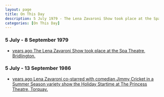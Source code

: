 ```yaml
---
layout: page
title: On This Day
description: 5 July 1979 - The Lena Zavaroni Show took place at the Spa Theatre, Bridlington. 5 July 1986 - Lena Zavaroni co-starred with comedian Jimmy Cricket in a Summer Season variety show the Holiday Startime at The Princess Theatre, Torquay.
categories: [On This Day]
---
```


### 5 July - 8 September 1979
* [<span id="age1"></span> years ago The Lena Zavaroni Show took place at the Spa Theatre, Bridlington.](/theatre/the%20lena%20zavaroni%20show/1979/07/05/the-lena-zavaroni-show.html)

### 5 July - 13 September 1986
* [<span id="age2"></span> years ago Lena Zavaroni co-starred with comedian Jimmy Cricket in a Summer Season variety show the Holiday Startime at The Princess Theatre, Torquay.](/theatre/1986/07/05/holiday-startime.html)

<!-- Script for calculating number of years ago -->
<script>
var dob = '19790705';
var year = Number(dob.substr(0, 4));
var month = Number(dob.substr(4, 2)) - 1;
var day = Number(dob.substr(6, 2));
var today = new Date();
var age1 = today.getFullYear() - year;
if (today.getMonth() < month || (today.getMonth() == month && today.getDate() < day)) {
age1--;
}
document.getElementById("age1").innerHTML=age1;

var dob = '19860705';
var year = Number(dob.substr(0, 4));
var month = Number(dob.substr(4, 2)) - 1;
var day = Number(dob.substr(6, 2));
var today = new Date();
var age2 = today.getFullYear() - year;
if (today.getMonth() < month || (today.getMonth() == month && today.getDate() < day)) {
age2--;
}
document.getElementById("age2").innerHTML=age2;
</script>

